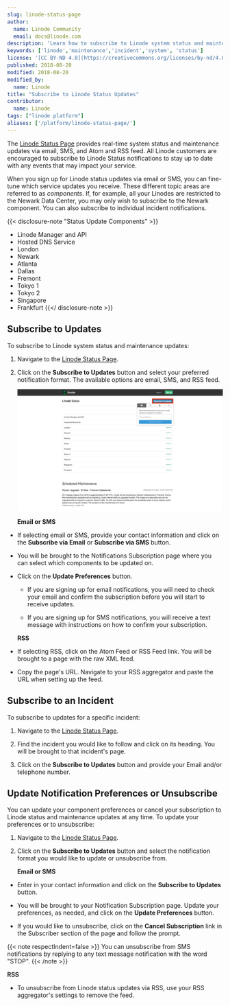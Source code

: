 ```yaml
---
slug: linode-status-page
author:
  name: Linode Community
  email: docs@linode.com
description: 'Learn how to subscribe to Linode system status and maintenance updates.'
keywords: ['linode','maintenance','incident','system', 'status']
license: '[CC BY-ND 4.0](https://creativecommons.org/licenses/by-nd/4.0)'
published: 2018-08-20
modified: 2018-08-20
modified_by:
  name: Linode
title: "Subscribe to Linode Status Updates"
contributor:
  name: Linode
tags: ["linode platform"]
aliases: ['/platform/linode-status-page/']
---
```

The [Linode Status Page](https://status.linode.com/) provides real-time system status and maintenance updates via email, SMS, and Atom and RSS feed. All Linode customers are encouraged to subscribe to Linode Status notifications to stay up to date with any events that may impact your service.

When you sign up for Linode status updates via email or SMS, you can fine-tune which service updates you receive. These different topic areas are referred to as *components*. If, for example, all your Linodes are restricted to the Newark Data Center, you may only wish to subscribe to the Newark component. You can also subscribe to individual incident notifications.

{{< disclosure-note "Status Update Components" >}}

- Linode Manager and API
- Hosted DNS Service
- London
- Newark
- Atlanta
- Dallas
- Fremont
- Tokyo 1
- Tokyo 2
- Singapore
- Frankfurt
{{</ disclosure-note >}}

## Subscribe to Updates

To subscribe to Linode system status and maintenance updates:

1. Navigate to the [Linode Status Page](https://status.linode.com/).

1. Click on the **Subscribe to Updates** button and select your preferred notification format. The available options are email, SMS, and RSS feed.

    ![Subscribe to Linode status updates.](status-subscribe.png "Subscribe to Linode status updates.")

    **Email or SMS**

- If selecting email or SMS, provide your contact information and click on the **Subscribe via Email** or **Subscribe via SMS** button.

- You will be brought to the Notifications Subscription page where you can select which components to be updated on.

- Click on the **Update Preferences** button.

    - If you are signing up for email notifications, you will need to check your email and confirm the subscription before you will start to receive updates.


    - If you are signing up for SMS notifications, you will receive a text message with instructions on how to confirm your subscription.

    **RSS**
- If selecting RSS, click on the Atom Feed or RSS Feed link. You will be brought to a page with the raw XML feed.

- Copy the page's URL. Navigate to your RSS aggregator and paste the URL when setting up the feed.

## Subscribe to an Incident

To subscribe to updates for a specific incident:

1. Navigate to the [Linode Status Page](https://status.linode.com/).

1. Find the incident you would like to follow and click on its heading. You will be brought to that incident's page.

1. Click on the **Subscribe to Updates** button and provide your Email and/or telephone number.


## Update Notification Preferences or Unsubscribe

You can update your component preferences or cancel your subscription to Linode status and maintenance updates at any time. To update your preferences or to unsubscribe:

1. Navigate to the [Linode Status Page](https://status.linode.com/).

1. Click on the **Subscribe to Updates** button and select the notification format you would like to update or unsubscribe from.

    **Email or SMS**

- Enter in your contact information and click on the **Subscribe to Updates** button.

- You will be brought to your Notification Subscription page. Update your preferences, as needed, and click on the **Update Preferences** button.

- If you would like to unsubscribe, click on the **Cancel Subscription** link in the Subscriber section of the page and follow the prompt.

{{< note respectIndent=false >}}
You can unsubscribe from SMS notifications by replying to any text message notification with the word "STOP".
{{< /note >}}

**RSS**

- To unsubscribe from Linode status updates via RSS, use your RSS aggregator's settings to remove the feed.